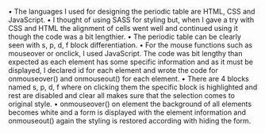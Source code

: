 • The languages I used for designing the periodic table are HTML, CSS and JavaScript.
• I thought of using SASS for styling but, when I gave a try with CSS and HTML the alignment of cells went well and continued using it though the code was a bit lengthier.
• The periodic table can be clearly seen with s, p, d, f block differentiation.
• For the mouse functions such as mouseover or onclick, I used JavaScript. The code was bit lengthy than expected as each element has some specific information and as it must be displayed, I declared id for each element and wrote the code for onmouseover() and onmouseout() for each element.
• There are 4 blocks named s, p, d, f where on clicking them the specific block is highlighted and rest are disabled and clear all makes sure that the selection comes to original style.
• onmouseover() on element the background of all elements becomes white and a form is displayed with the element information and onmouseout() again the styling is restored according with hiding the form. 
